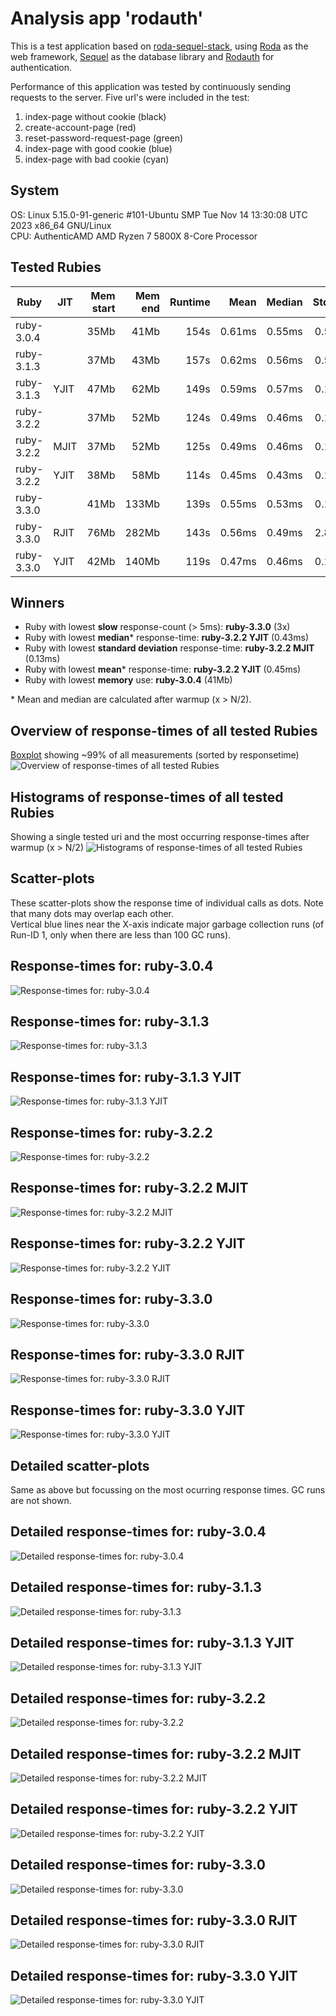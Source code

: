 # Analysis app 'rodauth'
This is a test application based on [roda-sequel-stack](https://github.com/jeremyevans/roda-sequel-stack.git),
using [Roda](https://github.com/jeremyevans/roda) as the web framework,
[Sequel](https://github.com/jeremyevans/sequel) as the database library
and [Rodauth](https://github.com/jeremyevans/rodauth) for authentication.

Performance of this application was tested by continuously sending requests to the server.
Five url's were included in the test:

1. index-page without cookie (black)
2. create-account-page (red)
3. reset-password-request-page (green)
4. index-page with good cookie (blue)
5. index-page with bad cookie (cyan)

## System
OS: Linux 5.15.0-91-generic #101-Ubuntu SMP Tue Nov 14 13:30:08 UTC 2023 x86_64 GNU/Linux  
CPU: AuthenticAMD AMD Ryzen 7 5800X 8-Core Processor  

## Tested Rubies
| Ruby                      | JIT  | Mem start |   Mem end |   Runtime |      Mean |    Median |   Std.Dev |     Slow |   Errors |        N |  GC runs |
| ------------------------- | ---- | --------: | --------: | --------: | --------: | --------: | --------: |--------: | -------: | -------: | -------: |
| ruby-3.0.4                |      |      35Mb |      41Mb |      154s |    0.61ms |    0.55ms |    0.51ms |     4422 |        0 |   750000 |     1087 |
| ruby-3.1.3                |      |      37Mb |      43Mb |      157s |    0.62ms |    0.56ms |    0.56ms |     5872 |        0 |   750000 |     1360 |
| ruby-3.1.3                | YJIT |      47Mb |      62Mb |      149s |    0.59ms |    0.57ms |    0.19ms |      221 |        0 |   750000 |       49 |
| ruby-3.2.2                |      |      37Mb |      52Mb |      124s |    0.49ms |    0.46ms |    0.13ms |       23 |        0 |   750000 |       19 |
| ruby-3.2.2                | MJIT |      37Mb |      52Mb |      125s |    0.49ms |    0.46ms |    0.13ms |       30 |        0 |   750000 |       19 |
| ruby-3.2.2                | YJIT |      38Mb |      58Mb |      114s |    0.45ms |    0.43ms |    0.17ms |       55 |        0 |   750000 |       22 |
| ruby-3.3.0                |      |      41Mb |     133Mb |      139s |    0.55ms |    0.53ms |    0.13ms |        3 |        0 |   750000 |        0 |
| ruby-3.3.0                | RJIT |      76Mb |     282Mb |      143s |    0.56ms |    0.49ms |    2.84ms |     5589 |        0 |   750000 |        1 |
| ruby-3.3.0                | YJIT |      42Mb |     140Mb |      119s |    0.47ms |    0.46ms |    0.18ms |       12 |        0 |   750000 |        1 |

## Winners

- Ruby with lowest __slow__ response-count (> 5ms): __ruby-3.3.0__ (3x)
- Ruby with lowest __median__* response-time: __ruby-3.2.2 YJIT__ (0.43ms)
- Ruby with lowest __standard deviation__ response-time: __ruby-3.2.2 MJIT__ (0.13ms)
- Ruby with lowest __mean__* response-time: __ruby-3.2.2 YJIT__ (0.45ms)
- Ruby with lowest __memory__ use: __ruby-3.0.4__ (41Mb)

\* Mean and median are calculated after warmup (x > N/2).

## Overview of response-times of all tested Rubies
[Boxplot](https://en.wikipedia.org/wiki/Box_plot) showing ~99% of all measurements (sorted by responsetime)
![Overview of response-times of all tested Rubies](/data/rodauth/plots/rodauth_0_overview.png "Overview of response-times of all tested Rubies")

## Histograms of response-times of all tested Rubies
Showing a single tested uri and the most occurring response-times after warmup (x > N/2)
![Histograms of response-times of all tested Rubies](/data/rodauth/plots/rodauth_01_histogram.png "Histograms of response-times of all tested Rubies")

## Scatter-plots
These scatter-plots show the response time of individual calls as dots. Note that many dots may overlap each other.  
Vertical blue lines near the X-axis indicate major garbage collection runs (of Run-ID 1, only when there are less than 100 GC runs).
## Response-times for: ruby-3.0.4
![Response-times for: ruby-3.0.4](/data/rodauth/plots/rodauth_1_ruby-3.0.4.png "Response-times for: ruby-3.0.4")

## Response-times for: ruby-3.1.3
![Response-times for: ruby-3.1.3](/data/rodauth/plots/rodauth_1_ruby-3.1.3.png "Response-times for: ruby-3.1.3")

## Response-times for: ruby-3.1.3 YJIT
![Response-times for: ruby-3.1.3 YJIT](/data/rodauth/plots/rodauth_1_ruby-3.1.3%20YJIT.png "Response-times for: ruby-3.1.3 YJIT")

## Response-times for: ruby-3.2.2
![Response-times for: ruby-3.2.2](/data/rodauth/plots/rodauth_1_ruby-3.2.2.png "Response-times for: ruby-3.2.2")

## Response-times for: ruby-3.2.2 MJIT
![Response-times for: ruby-3.2.2 MJIT](/data/rodauth/plots/rodauth_1_ruby-3.2.2%20MJIT.png "Response-times for: ruby-3.2.2 MJIT")

## Response-times for: ruby-3.2.2 YJIT
![Response-times for: ruby-3.2.2 YJIT](/data/rodauth/plots/rodauth_1_ruby-3.2.2%20YJIT.png "Response-times for: ruby-3.2.2 YJIT")

## Response-times for: ruby-3.3.0
![Response-times for: ruby-3.3.0](/data/rodauth/plots/rodauth_1_ruby-3.3.0.png "Response-times for: ruby-3.3.0")

## Response-times for: ruby-3.3.0 RJIT
![Response-times for: ruby-3.3.0 RJIT](/data/rodauth/plots/rodauth_1_ruby-3.3.0%20RJIT.png "Response-times for: ruby-3.3.0 RJIT")

## Response-times for: ruby-3.3.0 YJIT
![Response-times for: ruby-3.3.0 YJIT](/data/rodauth/plots/rodauth_1_ruby-3.3.0%20YJIT.png "Response-times for: ruby-3.3.0 YJIT")


## Detailed scatter-plots
Same as above but focussing on the most ocurring response times. GC runs are not shown.
## Detailed response-times for: ruby-3.0.4
![Detailed response-times for: ruby-3.0.4](/data/rodauth/plots/rodauth_2_ruby-3.0.4.png "Detailed response-times for: ruby-3.0.4")

## Detailed response-times for: ruby-3.1.3
![Detailed response-times for: ruby-3.1.3](/data/rodauth/plots/rodauth_2_ruby-3.1.3.png "Detailed response-times for: ruby-3.1.3")

## Detailed response-times for: ruby-3.1.3 YJIT
![Detailed response-times for: ruby-3.1.3 YJIT](/data/rodauth/plots/rodauth_2_ruby-3.1.3%20YJIT.png "Detailed response-times for: ruby-3.1.3 YJIT")

## Detailed response-times for: ruby-3.2.2
![Detailed response-times for: ruby-3.2.2](/data/rodauth/plots/rodauth_2_ruby-3.2.2.png "Detailed response-times for: ruby-3.2.2")

## Detailed response-times for: ruby-3.2.2 MJIT
![Detailed response-times for: ruby-3.2.2 MJIT](/data/rodauth/plots/rodauth_2_ruby-3.2.2%20MJIT.png "Detailed response-times for: ruby-3.2.2 MJIT")

## Detailed response-times for: ruby-3.2.2 YJIT
![Detailed response-times for: ruby-3.2.2 YJIT](/data/rodauth/plots/rodauth_2_ruby-3.2.2%20YJIT.png "Detailed response-times for: ruby-3.2.2 YJIT")

## Detailed response-times for: ruby-3.3.0
![Detailed response-times for: ruby-3.3.0](/data/rodauth/plots/rodauth_2_ruby-3.3.0.png "Detailed response-times for: ruby-3.3.0")

## Detailed response-times for: ruby-3.3.0 RJIT
![Detailed response-times for: ruby-3.3.0 RJIT](/data/rodauth/plots/rodauth_2_ruby-3.3.0%20RJIT.png "Detailed response-times for: ruby-3.3.0 RJIT")

## Detailed response-times for: ruby-3.3.0 YJIT
![Detailed response-times for: ruby-3.3.0 YJIT](/data/rodauth/plots/rodauth_2_ruby-3.3.0%20YJIT.png "Detailed response-times for: ruby-3.3.0 YJIT")

